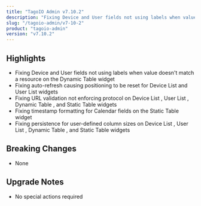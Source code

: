 ```yaml
---
title: "TagoIO Admin v7.10.2"
description: "Fixing Device and User fields not using labels when value doesn't match a resource on the Dynamic Table widget"
slug: "/tagoio-admin/v7-10-2"
product: "tagoio-admin"
version: "v7.10.2"
---
```


## Highlights

- Fixing Device and User fields not using labels when value doesn't match a resource on the Dynamic Table widget
- Fixing auto-refresh causing positioning to be reset for Device List and User List widgets
- Fixing URL validation not enforcing protocol on Device List , User List , Dynamic Table , and Static Table widgets
- Fixing timestamp formatting for Calendar fields on the Static Table widget
- Fixing persistence for user-defined column sizes on Device List , User List , Dynamic Table , and Static Table widgets

## Breaking Changes

- None

## Upgrade Notes

- No special actions required

